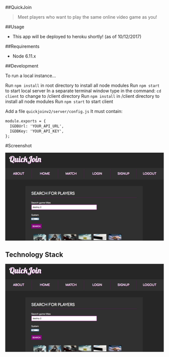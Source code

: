 ##QuickJoin

> Meet players who want to play the same online video game as you!

##Usage

- This app will be deployed to heroku shortly! (as of 10/12/2017)

##Requirements

- Node 6.11.x

##Development

To run a local instance...

Run ```npm install``` in root directory to install all node modules
Run ```npm start``` to start local server
In a separate terminal window type in the command: ```cd client``` to change to /client directory
Run ```npm install``` in /client directory to install all node modules
Run ```npm start``` to start client

Add a file ```quickjoinv2/server/config.js``` It must contain: 
```
module.exports = {
  IGDBUrl: 'YOUR_API_URL',
  IGDBKey: 'YOUR_API_KEY',
};

```
#Screenshot

![](images/quickjoin.png?raw=true)

## Technology Stack

![](images/quickjoin.png?raw=true)
